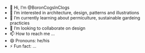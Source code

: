 - 👋 Hi, I’m @BoronCogsInClogs
- 👀 I’m interested in architecture, design, patterns and illustrations
- 🌱 I’m currently learning about permiculture, sustainable gardeing practicies 
- 💞️ I’m looking to collaborate on design
- 📫 How to reach me ...
- 😄 Pronouns: he/his
- ⚡ Fun fact: ...

<!---
BoronCogsInClogs/BoronCogsInClogs is a ✨ special ✨ repository because its `README.md` (this file) appears on your GitHub profile.
You can click the Preview link to take a look at your changes.
--->
